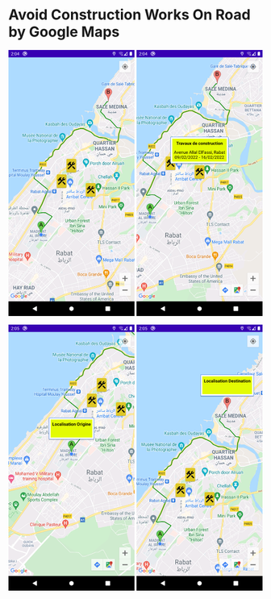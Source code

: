 # Avoid Construction Works On Road by Google Maps

<img src="static/shot_1.png" alt="1" width="250"/>  <img src="static/shot_2.png" alt="1" width="250"/>

<img src="static/shot_3.png" alt="1" width="250"/>  <img src="static/shot_4.png" alt="1" width="250"/>
